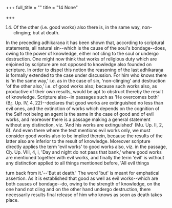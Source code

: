 +++
full_title = ""
title = "14 None"

+++


14. Of the other (i.e. good works) also there is, in the same way, non-clinging; but at death.

In the preceding adhikaraṇa it has been shown that, according to scriptural statements, all natural sin--which is the cause of the soul's bondage--does, owing to the power of knowledge, either not cling to the soul or undergo destruction. One might now think that works of religious duty which are enjoined by scripture are not opposed to knowledge also founded on scripture. In order to dispel this notion the reasoning of the last adhikaraṇa is formally extended to the case under discussion. For him who knows there is 'in the same way,' i.e. as in the case of sin, 'non-clinging' and destruction 'of the other also,' i.e. of good works also; because such works also, as productive of their own results, would be apt to obstruct thereby the result of knowledge. Scripture also--in passages such as 'He overcomes both' (Br̥. Up. IV, 4, 22)--declares that good works are extinguished no less than evil ones, and the extinction of works which depends on the cognition of the Self not being an agent is the same in the case of good and of evil works, and moreover there is a passage making a general statement without any distinction, viz. 'And his works are extinguished' (Mu. Up. II, 2, 8). And even there where the text mentions evil works only, we must consider good works also to be implied therein, because the results of the latter also are inferior to the result of knowledge. Moreover scripture directly applies the term 'evil works' to good works also, viz. in the passage, Cḥ. Up. VIII, 4, i, 'Day and night do not pass that bank,' where good works are mentioned together with evil works, and finally the term 'evil' is without any distinction applied to all things mentioned before, 'All evil things

turn back from it.'--'But at death.' The word 'but' is meant for emphatical assertion. As it is established that good as well as evil works--which are both causes of bondage--do, owing to the strength of knowledge, on the one hand not cling and on the other hand undergo destruction, there necessarily results final release of him who knows as soon as death takes place.

